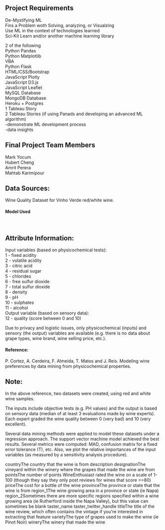 ## Project Requirements ##
De-Mystifying ML<br />
Fins a Problem woth Solving, analyzing, or Visualzing<br />
Use ML in the context of technologies learned<br />
Sci-Kit Learn and/or another machine learning library<br />

2 of the following<br />
Python Pandas<br />
Python Matplotlib<br />
VBA<br />
Python Flask<br />
HTML/CSS/Bootstrap<br />
JavaScript Plotly<br />
JavaScript D3.js<br />
JavaScript Leaflet<br />
MySQL Database<br />
MongoDB Database<br />
Heroku + Postgres<br />
1 Tableau Story<br />
2 Tableau Stories (if using Panads and developing an advanced ML algorithm)<br />
-demonstrate ML development process<br />
-data insights<br />


## Final Project Team Members
Mark Yocum<br />
Hubert Cheng<br />
Amrit Perera<br />
Mahtab Karimipour<br />

## Data Sources:

Wine Quality Dataset for Vinho Verde red/white wine.

#### Model Used

<br />

## Attribute Information:

Input variables (based on physicochemical tests):<br />
1 - fixed acidity <br />
2 - volatile acidity <br />
3 - citric acid <br />
4 - residual sugar <br />
5 - chlorides <br />
6 - free sulfur dioxide <br /> 
7 - total sulfur dioxide <br />
8 - density <br />
9 - pH <br />
10 - sulphates <br />
11 - alcohol <br />
Output variable (based on sensory data): <br />
12 - quality (score between 0 and 10) <br />

Due to privacy and logistic issues, only physicochemical (inputs) and sensory (the output) variables are available (e.g. there is no data about grape types, wine brand, wine selling price, etc.).<br />

#### Reference:
P. Cortez, A. Cerdeira, F. Almeida, T. Matos and J. Reis. Modeling wine preferences by data mining from physicochemical properties.

## Note:
In the above reference, two datasets were created, using red and white wine samples.<br />

The inputs include objective tests (e.g. PH values) and the output is based on sensory data
(median of at least 3 evaluations made by wine experts). Each expert graded the wine quality 
between 0 (very bad) and 10 (very excellent).<br />

Several data mining methods were applied to model
these datasets under a regression approach. The support vector machine model achieved the
best results. Several metrics were computed: MAD, confusion matrix for a fixed error tolerance (T),
etc. Also, we plot the relative importances of the input variables (as measured by a sensitivity
analysis procedure).


countryThe country that the wine is from
description
designationThe vineyard within the winery where the grapes that made the wine are from
pointsThe number of points WineEnthusiast rated the wine on a scale of 1-100 (though they say they only post reviews for wines that score >=80)
priceThe cost for a bottle of the wine
provinceThe province or state that the wine is from
region_1The wine growing area in a province or state (ie Napa)
region_2Sometimes there are more specific regions specified within a wine growing area (ie Rutherford inside the Napa Valley), but this value can sometimes be blank
taster_name
taster_twitter_handle
titleThe title of the wine review, which often contains the vintage if you're interested in extracting that feature
varietyThe type of grapes used to make the wine (ie Pinot Noir)
wineryThe winery that made the wine